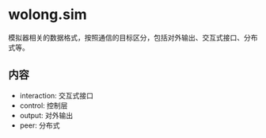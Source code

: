 # wolong.sim

模拟器相关的数据格式，按照通信的目标区分，包括对外输出、交互式接口、分布式等。

## 内容

- interaction: 交互式接口
- control: 控制层
- output: 对外输出
- peer: 分布式
